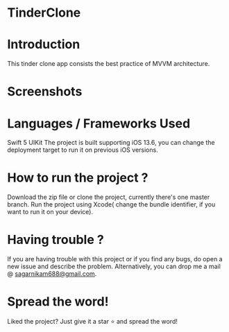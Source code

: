# TinderClone

# Introduction
This tinder clone app consists the best practice of MVVM architecture.

# Screenshots


# Languages / Frameworks Used
Swift 5
UIKit The project is built supporting iOS 13.6, you can change the deployment target to run it on previous iOS versions.

# How to run the project ?
Download the zip file or clone the project, currently there's one master branch.
Run the project using Xcode( change the bundle identifier, if you want to run it on your device).


# Having trouble ?
If you are having trouble with this project or if you find any bugs, do open a new issue and describe the problem.
Alternatively, you can drop me a mail @ sagarnikam688@gmail.com.

# Spread the word!
Liked the project? Just give it a star ⭐️ and spread the word!

